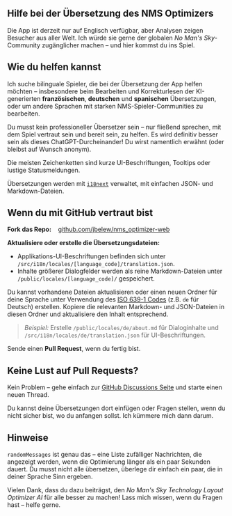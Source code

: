 ## Hilfe bei der Übersetzung des NMS Optimizers

Die App ist derzeit nur auf Englisch verfügbar, aber Analysen zeigen Besucher aus aller Welt. Ich würde sie gerne der globalen _No Man's Sky_-Community zugänglicher machen – und hier kommst du ins Spiel.

## Wie du helfen kannst

Ich suche bilinguale Spieler, die bei der Übersetzung der App helfen möchten – insbesondere beim Bearbeiten und Korrekturlesen der KI-generierten **französischen**, **deutschen** und **spanischen** Übersetzungen, oder um andere Sprachen mit starken NMS-Spieler-Communities zu bearbeiten.

Du musst kein professioneller Übersetzer sein – nur fließend sprechen, mit dem Spiel vertraut sein und bereit sein, zu helfen. Es wird definitiv besser sein als dieses ChatGPT-Durcheinander! Du wirst namentlich erwähnt (oder bleibst auf Wunsch anonym).

Die meisten Zeichenketten sind kurze UI-Beschriftungen, Tooltips oder lustige Statusmeldungen.

Übersetzungen werden mit [`i18next`](https://www.i18next.com/) verwaltet, mit einfachen JSON- und Markdown-Dateien.

## Wenn du mit GitHub vertraut bist

**Fork das Repo:**  
 [github.com/jbelew/nms_optimizer-web](https://github.com/jbelew/nms_optimizer-web)

**Aktualisiere oder erstelle die Übersetzungsdateien:**

- Applikations-UI-Beschriftungen befinden sich unter `/src/i18n/locales/[language_code]/translation.json`.
- Inhalte größerer Dialogfelder werden als reine Markdown-Dateien unter `/public/locales/[language_code]/` gespeichert.

Du kannst vorhandene Dateien aktualisieren oder einen neuen Ordner für deine Sprache unter Verwendung des [ISO 639-1 Codes](https://en.wikipedia.org/wiki/List_of_ISO_639-1_codes) (z.B. `de` für Deutsch) erstellen. Kopiere die relevanten Markdown- und JSON-Dateien in diesen Ordner und aktualisiere den Inhalt entsprechend.

> _Beispiel:_ Erstelle `/public/locales/de/about.md` für Dialoginhalte und `/src/i18n/locales/de/translation.json` für UI-Beschriftungen.

Sende einen **Pull Request**, wenn du fertig bist.

## Keine Lust auf Pull Requests?

Kein Problem – gehe einfach zur [GitHub Discussions Seite](https://github.com/jbelew/nms_optimizer-web/discussions) und starte einen neuen Thread.

Du kannst deine Übersetzungen dort einfügen oder Fragen stellen, wenn du nicht sicher bist, wo du anfangen sollst. Ich kümmere mich dann darum.

## Hinweise

`randomMessages` ist genau das – eine Liste zufälliger Nachrichten, die angezeigt werden, wenn die Optimierung länger als ein paar Sekunden dauert. Du musst nicht alle übersetzen, überlege dir einfach ein paar, die in deiner Sprache Sinn ergeben.

Vielen Dank, dass du dazu beiträgst, den _No Man's Sky Technology Layout Optimizer AI_ für alle besser zu machen! Lass mich wissen, wenn du Fragen hast – helfe gerne.
